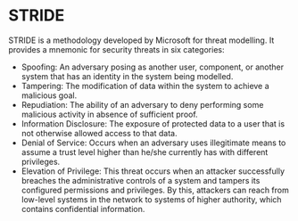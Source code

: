 # STRIDE

STRIDE is a methodology developed by Microsoft for threat modelling. It provides a mnemonic for security threats in six categories: 

* Spoofing: An adversary posing as another user, component, or another system that has an identity in the system being modelled.
* Tampering: The modification of data within the system to achieve a malicious goal.
* Repudiation: The ability of an adversary to deny performing some malicious activity in absence of sufficient proof.
* Information Disclosure: The exposure of protected data to a user that is not otherwise allowed access to that data.
* Denial of Service: Occurs when an adversary uses illegitimate means to assume a trust level higher than he/she currently has with different privileges.
* Elevation of Privilege: This threat occurs when an attacker successfully breaches the administrative controls of a system and tampers its configured permissions and privileges. By this, attackers can reach from low-level systems in the network to systems of higher authority, which contains confidential information. 